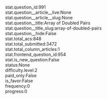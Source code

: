 stat.question_id:991  
stat.question__article__live:None  
stat.question__article__slug:None  
stat.question__title:Array of Doubled Pairs  
stat.question__title_slug:array-of-doubled-pairs  
stat.question__hide:False  
stat.total_acs:848  
stat.total_submitted:3472  
stat.total_column_articles:1  
stat.frontend_question_id:954  
stat.is_new_question:False  
status:None  
difficulty.level:2  
paid_only:False  
is_favor:False  
frequency:0  
progress:0  
